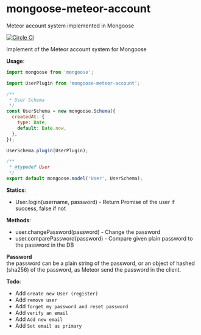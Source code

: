 # mongoose-meteor-account
Meteor account system implemented in Mongoose

[![Circle CI](https://circleci.com/gh/bookmd/mongoose-meteor-account.svg?style=shield)](https://circleci.com/gh/bookmd/mongoose-meteor-account)

Implement of the Meteor account system for Mongoose

<b>Usage</b>:
```js
import mongoose from 'mongoose';

import UserPlugin from 'mongoose-meteor-account';

/**
 * User Schema
 */
const UserSchema = new mongoose.Schema({
  createdAt: {
    type: Date,
    default: Date.now,
  },
});

UserSchema.plugin(UserPlugin);

/**
 * @typedef User
 */
export default mongoose.model('User', UserSchema);
```

<b>Statics</b>:
- User.login(username, password) - Return Promise of the user if success, false if not

<b>Methods</b>:
- user.changePassword(password) - Change the password
- user.comparePassword(password) - Compare given plain password to the password in the DB 

>
</i>
<b>Password</b><br />
the password can be a plain string of the password, or an object of hashed (sha256) of the password, as Meteor send the password in the client.
</i>

<b>Todo</b>:
- Add `create new User (register)`
- Add `remove user`
- Add `forget my password and reset password`
- Add `verify an email`
- Add `Add new email`
- Add `Set email as primary`
